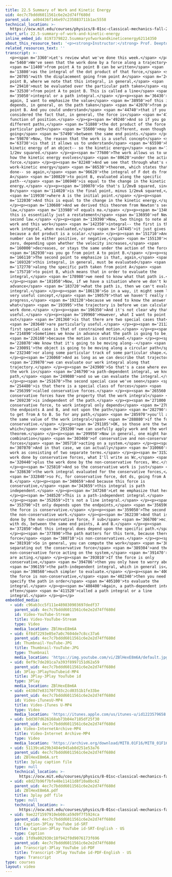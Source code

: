 ```yaml
---
title: 22.5 Summary of Work and Kinetic Energy
uid: 4ec7c7bddd6011561c6e2e2d74ff680d
parent_uid: ad04436f146e97c235883711b1ac5558
technical_location: >-
  https://ocw.mit.edu/courses/physics/8-01sc-classical-mechanics-fall-2016/week-7-kinetic-energy-and-work/22.5-summary-of-work-and-kinetic-energy/22.5-summary-of-work-and-kinetic-energy
short_url: 22.5-summary-of-work-and-kinetic-energy
inline_embed_id: 8197379822.5summaryofworkandkineticenergy62114350
about_this_resource_text: '<p><strong>Instructor:</strong> Prof. Deepto Chakrabarty</p>'
related_resources_text: ''
transcript: >-
  <p><span m='3360'>Let's review what we've done this week.</span> </p><p><span
  m='5460'>We've seen that the work done by a force along a trajectory</span>
  <span m='11400'>from point A to point B can be written</span> <span
  m='13800'>as the integral of the dot product of that force,</span> <span
  m='20705'>with the displacement going from point A</span> <span m='24130'>to
  point B, where we note that this integral, in general,</span> <span
  m='29410'>must be evaluated over the particular path taken</span> <span
  m='32530'>from point A to point B. This is called a line</span> <span
  m='35050'>integral or a path integral.</span> </p><p><span m='36430'>And
  again, I want to emphasize the value</span> <span m='38950'>of this integral
  depends, in general, on the path taken</span> <span m='42070'>from point A to
  point B. And you could understand</span> <span m='44740'>that if you
  considered the fact that, in general, the force is</span> <span m='47800'>a
  function of position.</span> </p><p><span m='49240'>And so if you go along
  different paths,</span> <span m='51880'>the dot product of the force with a
  particular path</span> <span m='55600'>may be different, even though you're
  going</span> <span m='57490'>between the same end points.</span> </p><p><span
  m='59870'>Now, the reason that the work is a useful concept</span> <span
  m='63730'>is that it allows us to understand</span> <span m='65590'>how the
  kinetic energy of an object-- so the kinetic energy</span> <span m='75789'>is
  1/2mv squared.</span> </p><p><span m='77600'>The work allows us to understand
  how the kinetic energy evolves</span> <span m='80620'>under the action of a
  force.</span> </p><p><span m='82240'>And we see that through what's called the
  work-kinetic energy</span> <span m='86530'>theorem, which states that the work
  done-- so again,</span> <span m='96620'>the integral of F dot ds from point
  A</span> <span m='100820'>to point B, evaluated along the specific
  path--</span> <span m='106940'>is equal to the change in the kinetic
  energy.</span> </p><p><span m='109070'>So that's 1/2mvB squared, since
  B</span> <span m='114020'>is the final point, minus 1/2mvA squared,</span>
  <span m='119930'>where A is the initial point.</span> </p><p><span
  m='122030'>And this is equal to the change in the kinetic energy.</span>
  </p><p><span m='130680'>And we derived this theorem from Newton's second
  law,</span> <span m='133980'>F equals ma.</span> </p><p><span m='134670'>So
  this is essentially just a restatement</span> <span m='136950'>of Newton's
  second law.</span> </p><p><span m='139390'>Now, two things to note about the
  work and this work</span> <span m='142350'>integral-- the first is that the
  work integral, when evaluated,</span> <span m='147445'>it just gives a number,
  because a dot product is a scalar.</span> </p><p><span m='151710'>And that
  number can be either positive, or negative,</span> <span m='155130'>or even
  zero, depending upon whether the velocity increases,</span> <span
  m='160000'>decreases, or stays the same under the action of the force,</span>
  <span m='162930'>as you go from point A to point B.</span> </p><p><span
  m='166110'>The second point to emphasize is that, again,</span> <span
  m='169320'>this integral, in general, must be evaluated</span> <span
  m='172770'>along the specific path taken from point A</span> <span
  m='175710'>to point B, which means that in order to evaluate the
  integral,</span> <span m='178980'>we need to know what that path is.</span>
  </p><p><span m='181050'>Now, if we have a situation where we don't know in
  advance</span> <span m='183720'>what the path is, then we can't evaluate the
  integral.</span> </p><p><span m='186130'>So in a way, it might seem like a not
  very useful concept,</span> <span m='190579'>that we haven't really made
  progress,</span> <span m='192120'>because we need to know the answer about
  what</span> <span m='193995'>the trajectory is before we can calculate the
  work done.</span> </p><p><span m='196350'>And it's not clear why that's
  useful.</span> </p><p><span m='199960'>However, what I want to point
  out</span> <span m='201360'>is that there are two special cases that</span>
  <span m='203640'>are particularly useful.</span> </p><p><span m='211210'>The
  first special case is that of constrained motion.</span> </p><p><span
  m='214890'>Sometimes we know in advance what the path is going to be,</span>
  <span m='226160'>because the motion is constrained.</span> </p><p><span
  m='228070'>We know that it's going to be moving along--</span> <span
  m='230091'>the object is going to be moving along a circular path</span> <span
  m='232340'>or along some particular track of some particular shape.</span>
  </p><p><span m='236060'>And as long as we can describe that trajectory,</span>
  <span m='239870'>we can evaluate our work integral along that
  trajectory.</span> </p><p><span m='243900'>So that's a case where even though
  the work is</span> <span m='246790'>a path-dependent integral, we know the
  path,</span> <span m='249080'>and so we can evaluate the integral.</span>
  </p><p><span m='251670'>The second special case we've seen</span> <span
  m='254480'>is that there is a special class of forces</span> <span
  m='256399'>called conservative forces.</span> </p><p><span m='265560'>And
  conservative forces have the property that the work integral</span> <span
  m='269230'>is independent of the path.</span> </p><p><span m='271000'>So for a
  conservative force, to work integral only depends</span> <span m='278650'>upon
  the endpoints A and B, and not upon the path</span> <span m='282790'>you take
  to get from A to B. So for any path,</span> <span m='285970'>you'll always get
  the same value of the work integral</span> <span m='288880'>if the force is
  conservative.</span> </p><p><span m='291105'>OK, so those are the two cases in
  which</span> <span m='293200'>we can usefully apply work and the work-energy
  theorem.</span> </p><p><span m='299950'>Now in general, one might have a
  combination</span> <span m='303460'>of conservative and non-conservative
  forces</span> <span m='305710'>acting on a system.</span> </p><p><span
  m='307070'>And in that case, we can actually</span> <span m='310060'>write the
  work as consisting of two separate terms.</span> </p><p><span m='315220'>The
  work done by conservative forces, what I'll write as Wc,</span> <span
  m='320440'>plus the work done by the non-conservative forces, Wnc.</span>
  </p><p><span m='325810'>And so the conservative work is just</span> <span
  m='328630'>the work integral evaluated for the conservative forces,</span>
  <span m='332840'>so Fc, for conservative force, dot ds, going from A to
  B.</span> </p><p><span m='340659'>And because this force is
  conservative,</span> <span m='343659'>this integral is path
  independent.</span> </p><p><span m='347260'>Let me emphasize that here.</span>
  </p><p><span m='348520'>This is a path-independent integral.</span>
  </p><p><span m='352659'>It's not a line integral.</span> </p><p><span
  m='353790'>It only depends upon the endpoints,</span> <span m='356590'>because
  the force is conservative.</span> </p><p><span m='359050'>The second term is
  the non-conservative work.</span> </p><p><span m='362230'>And that is the work
  done by the non-conservative force, F sub</span> <span m='366700'>mc, dotted
  with ds, between the same end points, A and B.</span> </p><p><span
  m='372850'>But this integral does depend upon the specific path.</span>
  </p><p><span m='377890'>The path matters for this term, because there the
  force</span> <span m='380710'>is non-conservatives.</span> </p><p><span
  m='381910'>So in general, you can compute the work</span> <span m='385000'>by
  separating out the conservative force</span> <span m='389304'>and the
  non-conservative force acting on the system,</span> <span m='391470'>if both
  are acting.</span> </p><p><span m='393010'>If the force is only
  conservative,</span> <span m='394786'>then you only have to worry about</span>
  <span m='396159'>the path-independent integral, which in general is</span>
  <span m='398560'>much simpler to evaluate.</span> </p><p><span m='400900'>If
  the force is non-conservative,</span> <span m='402340'>then you need to
  specify the path in order</span> <span m='405100'>to evaluate the
  integral.</span> </p><p><span m='408400'>Again, a path-dependent integral is
  often</span> <span m='411520'>called a path integral or a line
  integral.</span> </p><p></p>
embedded_media:
  - uid: c96ab3cc5f111e489830903697dedf37
    parent_uid: 4ec7c7bddd6011561c6e2e2d74ff680d
    id: Video-YouTube-Stream
    title: Video-YouTube-Stream
    type: Video
    media_location: ZBlHexE8m6A
  - uid: 6f8df2293e05e7a0c7604de7c8cc37a6
    parent_uid: 4ec7c7bddd6011561c6e2e2d74ff680d
    id: Thumbnail-YouTube-JPG
    title: Thumbnail-YouTube-JPG
    type: Thumbnail
    media_location: 'https://img.youtube.com/vi/ZBlHexE8m6A/default.jpg'
  - uid: 0ef9c7de201ca7a393f8997151d62a59
    parent_uid: 4ec7c7bddd6011561c6e2e2d74ff680d
    id: 3Play-3PlayYouTubeid-MP4
    title: 3Play-3Play YouTube id
    type: 3Play
    media_location: ZBlHexE8m6A
  - uid: e438d7e83170f703c2cd0351b1fe33be
    parent_uid: 4ec7c7bddd6011561c6e2e2d74ff680d
    id: Video-iTunesU-MP4
    title: Video-iTunes U-MP4
    type: Video
    media_location: 'https://itunes.apple.com/us/itunes-u/id1223579658'
  - uid: bdd307d626168ab73b04e7185df25f30
    parent_uid: 4ec7c7bddd6011561c6e2e2d74ff680d
    id: Video-InternetArchive-MP4
    title: Video-Internet Archive-MP4
    type: Video
    media_location: 'https://archive.org/download/MIT8.01F16/MIT8_01F16_L22v05_360p.mp4'
  - uid: 51139ca629b3484e945ab8d251e53a76
    parent_uid: 4ec7c7bddd6011561c6e2e2d74ff680d
    id: ZBlHexE8m6A.srt
    title: 3play caption file
    type: null
    technical_location: >-
      https://ocw.mit.edu/courses/physics/8-01sc-classical-mechanics-fall-2016/week-7-kinetic-energy-and-work/22.5-summary-of-work-and-kinetic-energy/22.5-summary-of-work-and-kinetic-energy/ZBlHexE8m6A.srt
  - uid: e8d27b96f7bfe48e11411d8f10a8bc62
    parent_uid: 4ec7c7bddd6011561c6e2e2d74ff680d
    id: ZBlHexE8m6A.pdf
    title: 3play pdf file
    type: null
    technical_location: >-
      https://ocw.mit.edu/courses/physics/8-01sc-classical-mechanics-fall-2016/week-7-kinetic-energy-and-work/22.5-summary-of-work-and-kinetic-energy/22.5-summary-of-work-and-kinetic-energy/ZBlHexE8m6A.pdf
  - uid: 9ae22f1597910eb08ca59d9f7f5924ca
    parent_uid: 4ec7c7bddd6011561c6e2e2d74ff680d
    id: Caption-3Play YouTube id-SRT
    title: Caption-3Play YouTube id-SRT-English - US
    type: Caption
  - uid: 1fd9a002930c18f942f0d9076173f696
    parent_uid: 4ec7c7bddd6011561c6e2e2d74ff680d
    id: Transcript-3Play YouTube id-PDF
    title: Transcript-3Play YouTube id-PDF-English - US
    type: Transcript
type: courses
layout: video
---
```


